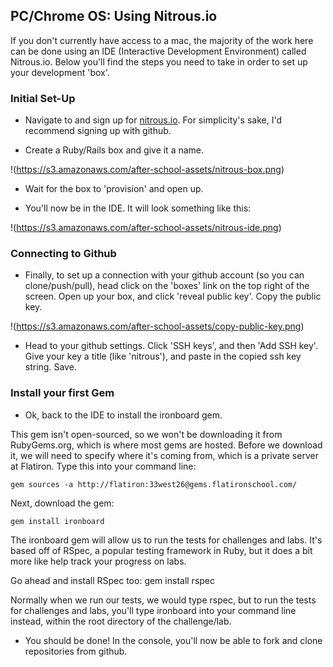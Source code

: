 ## PC/Chrome OS: Using Nitrous.io

If you don't currently have access to a mac, the majority of the work here can be done using an IDE (Interactive Development Environment) called Nitrous.io. Below you'll find the steps you need to take in order to set up your development 'box'.

### Initial Set-Up
+ Navigate to and sign up for [nitrous.io](https://www.nitrous.io/). For simplicity's sake, I'd recommend signing up with github.

+ Create a Ruby/Rails box and give it a name.

!(https://s3.amazonaws.com/after-school-assets/nitrous-box.png)

+ Wait for the box to 'provision' and open up.

+ You'll now be in the IDE. It will look something like this:

!(https://s3.amazonaws.com/after-school-assets/nitrous-ide.png)

### Connecting to Github
+ Finally, to set up a connection with your github account (so you can clone/push/pull), head click on the 'boxes' link on the top right of the screen. Open up your box, and click 'reveal public key'. Copy the public key.

!(https://s3.amazonaws.com/after-school-assets/copy-public-key.png)

+ Head to your github settings. Click 'SSH keys', and then 'Add SSH key'. Give your key a title (like 'nitrous'), and paste in the copied ssh key string. Save.

### Install your first Gem

+ Ok, back to the IDE to install the ironboard gem.

This gem isn't open-sourced, so we won't be downloading it from RubyGems.org, which is where most gems are hosted. Before we download it, we will need to specify where it's coming from, which is a private server at Flatiron. Type this into your command line:

`gem sources -a http://flatiron:33west26@gems.flatironschool.com/`

Next, download the gem:

`gem install ironboard`

The ironboard gem will allow us to run the tests for challenges and labs. It's based off of RSpec, a popular testing framework in Ruby, but it does a bit more like help track your progress on labs.

Go ahead and install RSpec too: gem install rspec

Normally when we run our tests, we would type rspec, but to run the tests for challenges and labs, you'll type ironboard into your command line instead, within the root directory of the challenge/lab.

+ You should be done! In the console, you'll now be able to fork and clone repositories from github.